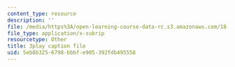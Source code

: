 ```yaml
---
content_type: resource
description: ''
file: /media/https%3A/open-learning-course-data-rc.s3.amazonaws.com/18-02sc-multivariable-calculus-fall-2010/5eb8b3256798bbbfe905392fdb495558_hfyluFvlZ-o.srt
file_type: application/x-subrip
resourcetype: Other
title: 3play caption file
uid: 5eb8b325-6798-bbbf-e905-392fdb495558
---
```

